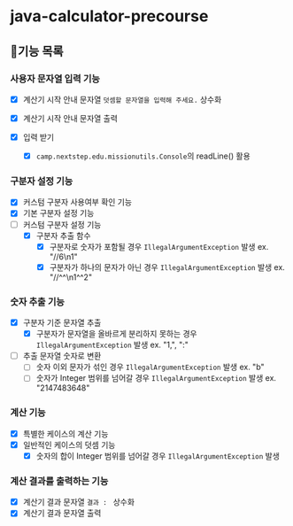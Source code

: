 # java-calculator-precourse

## 📝기능 목록

### 사용자 문자열 입력 기능

- [X] 계산기 시작 안내 문자열 `덧셈할 문자열을 입력해 주세요.` 상수화

- [X] 계산기 시작 안내 문자열 출력

- [X] 입력 받기

    - [X] `camp.nextstep.edu.missionutils.Console`의 readLine() 활용

### 구분자 설정 기능

- [X] 커스텀 구분자 사용여부 확인 기능
- [X] 기본 구분자 설정 기능
- [ ] 커스텀 구분자 설정 기능
    - [X] 구분자 추출 함수
        - [X] 구분자로 숫자가 포함될 경우 `IllegalArgumentException` 발생 ex. "//6\n1"
        - [X] 구분자가 하나의 문자가 아닌 경우 `IllegalArgumentException` 발생 ex. "//^^\n1^^2"

### 숫자 추출 기능

- [X] 구분자 기준 문자열 추출
    - [X] 구분자가 문자열을 올바르게 분리하지 못하는 경우 `IllegalArgumentException` 발생 ex. "1,", ":"
- [ ] 추출 문자열 숫자로 변환
    - [ ] 숫자 이외 문자가 섞인 경우 `IllegalArgumentException` 발생 ex. "b"
    - [ ] 숫자가 Integer 범위를 넘어갈 경우 `IllegalArgumentException` 발생 ex. "2147483648"

### 계산 기능

- [X] 특별한 케이스의 계산 기능
- [X] 일반적인 케이스의 덧셈 기능
    - [X] 숫자의 합이 Integer 범위를 넘어갈 경우 `IllegalArgumentException` 발생

### 계산 결과를 출력하는 기능

- [X] 계산기 결과 문자열 `결과 : ` 상수화
- [X] 계산기 결과 문자열 출력